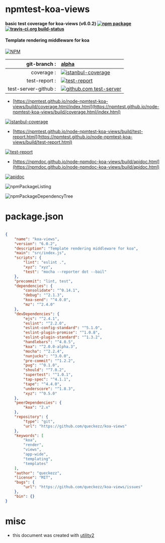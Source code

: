 # npmtest-koa-views

#### basic test coverage for  koa-views (v6.0.2)  [![npm package](https://img.shields.io/npm/v/npmtest-koa-views.svg?style=flat-square)](https://www.npmjs.org/package/npmtest-koa-views) [![travis-ci.org build-status](https://api.travis-ci.org/npmtest/node-npmtest-koa-views.svg)](https://travis-ci.org/npmtest/node-npmtest-koa-views)

#### Template rendering middleware for koa

[![NPM](https://nodei.co/npm/koa-views.png?downloads=true&downloadRank=true&stars=true)](https://www.npmjs.com/package/koa-views)

| git-branch : | [alpha](https://github.com/npmtest/node-npmtest-koa-views/tree/alpha)|
|--:|:--|
| coverage : | [![istanbul-coverage](https://npmtest.github.io/node-npmtest-koa-views/build/coverage.badge.svg)](https://npmtest.github.io/node-npmtest-koa-views/build/coverage.html/index.html)|
| test-report : | [![test-report](https://npmtest.github.io/node-npmtest-koa-views/build/test-report.badge.svg)](https://npmtest.github.io/node-npmtest-koa-views/build/test-report.html)|
| test-server-github : | [![github.com test-server](https://npmtest.github.io/node-npmtest-koa-views/GitHub-Mark-32px.png)](https://npmtest.github.io/node-npmtest-koa-views/build/app/index.html) | | build-artifacts : | [![build-artifacts](https://npmtest.github.io/node-npmtest-koa-views/glyphicons_144_folder_open.png)](https://github.com/npmtest/node-npmtest-koa-views/tree/gh-pages/build)|

- [https://npmtest.github.io/node-npmtest-koa-views/build/coverage.html/index.html](https://npmtest.github.io/node-npmtest-koa-views/build/coverage.html/index.html)

[![istanbul-coverage](https://npmtest.github.io/node-npmtest-koa-views/build/screenCapture.buildCi.browser.%252Ftmp%252Fbuild%252Fcoverage.lib.html.png)](https://npmtest.github.io/node-npmtest-koa-views/build/coverage.html/index.html)

- [https://npmtest.github.io/node-npmtest-koa-views/build/test-report.html](https://npmtest.github.io/node-npmtest-koa-views/build/test-report.html)

[![test-report](https://npmtest.github.io/node-npmtest-koa-views/build/screenCapture.buildCi.browser.%252Ftmp%252Fbuild%252Ftest-report.html.png)](https://npmtest.github.io/node-npmtest-koa-views/build/test-report.html)

- [https://npmdoc.github.io/node-npmdoc-koa-views/build/apidoc.html](https://npmdoc.github.io/node-npmdoc-koa-views/build/apidoc.html)

[![apidoc](https://npmdoc.github.io/node-npmdoc-koa-views/build/screenCapture.buildCi.browser.%252Ftmp%252Fbuild%252Fapidoc.html.png)](https://npmdoc.github.io/node-npmdoc-koa-views/build/apidoc.html)

![npmPackageListing](https://npmtest.github.io/node-npmtest-koa-views/build/screenCapture.npmPackageListing.svg)

![npmPackageDependencyTree](https://npmtest.github.io/node-npmtest-koa-views/build/screenCapture.npmPackageDependencyTree.svg)



# package.json

```json

{
    "name": "koa-views",
    "version": "6.0.2",
    "description": "Template rendering middleware for koa",
    "main": "src/index.js",
    "scripts": {
        "lint": "eslint .",
        "xyz": "xyz",
        "test": "mocha --reporter dot --bail"
    },
    "precommit": "lint, test",
    "dependencies": {
        "consolidate": "^0.14.1",
        "debug": "^2.1.3",
        "koa-send": "^4.0.0",
        "mz": "^2.4.0"
    },
    "devDependencies": {
        "ejs": "^2.4.1",
        "eslint": "^2.2.0",
        "eslint-config-standard": "^5.1.0",
        "eslint-plugin-promise": "^1.0.8",
        "eslint-plugin-standard": "^1.3.2",
        "handlebars": "^4.0.5",
        "koa": "^2.0.0-alpha.3",
        "mocha": "^2.2.4",
        "nunjucks": "^3.0.0",
        "pre-commit": "^1.2.2",
        "pug": "^0.1.0",
        "should": "^7.0.2",
        "supertest": "^1.0.1",
        "tap-spec": "^4.1.1",
        "tape": "^4.4.0",
        "underscore": "^1.8.3",
        "xyz": "^0.5.0"
    },
    "peerDependencies": {
        "koa": "2.x"
    },
    "repository": {
        "type": "git",
        "url": "https://github.com/queckezz/koa-views"
    },
    "keywords": [
        "koa",
        "render",
        "views",
        "app-wide",
        "templating",
        "templates"
    ],
    "author": "queckezz",
    "license": "MIT",
    "bugs": {
        "url": "https://github.com/queckezz/koa-views/issues"
    },
    "bin": {}
}
```



# misc
- this document was created with [utility2](https://github.com/kaizhu256/node-utility2)
